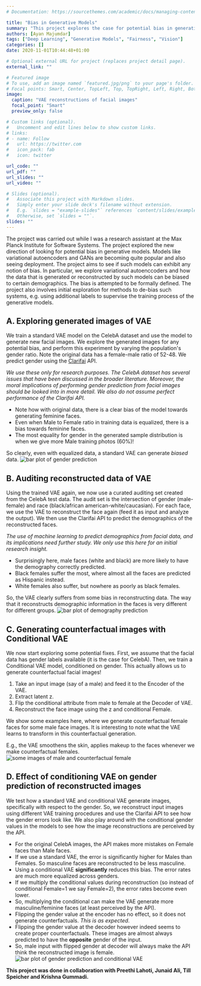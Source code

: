 ```yaml
---
# Documentation: https://sourcethemes.com/academic/docs/managing-content/

title: "Bias in Generative Models"
summary: "This project explores the case for potential bias in generative models such as variational autoencoders. The project also briefly looks at ways to mitigate such bias."
authors: [Ayan Majumdar]
tags: ["Deep Learning", "Generative Models", "Fairness", "Vision"]
categories: []
date: 2020-11-01T10:44:48+01:00

# Optional external URL for project (replaces project detail page).
external_link: ""

# Featured image
# To use, add an image named `featured.jpg/png` to your page's folder.
# Focal points: Smart, Center, TopLeft, Top, TopRight, Left, Right, BottomLeft, Bottom, BottomRight.
image:
  caption: "VAE reconstructions of facial images"
  focal_point: "Smart"
  preview_only: false

# Custom links (optional).
#   Uncomment and edit lines below to show custom links.
# links:
# - name: Follow
#   url: https://twitter.com
#   icon_pack: fab
#   icon: twitter

url_code: ""
url_pdf: ""
url_slides: ""
url_video: ""

# Slides (optional).
#   Associate this project with Markdown slides.
#   Simply enter your slide deck's filename without extension.
#   E.g. `slides = "example-slides"` references `content/slides/example-slides.md`.
#   Otherwise, set `slides = ""`.
slides: ""
---
```

The project was carried out while I was a research assistant at the Max Planck Institute for Software Systems. The project explored the new direction of looking for potential bias in generative models. Models like variational autoencoders and GANs are becoming quite popular and also seeing deployment. The project aims to see if such models can exhibit any notion of bias. In particular, we explore variational autoenccoders and how the data that is generated or reconstructed by such models can be biased to certain demographics. 
The bias is attempted to be formally defined. The project also involves initial exploration for methods to de-bias such systems, e.g. using additional labels to supervise the training process of the generative models.

## A. Exploring generated images of VAE
We train a standard VAE model on the CelebA dataset and use the model to generate new facial images.
We explore the generated images for any potential bias, and perform this experiment by varying the population's gender ratio.
Note the original data has a female-male ratio of 52-48.
We predict gender using the [Clarifai](https://www.clarifai.com/) API.

*We use these only for research purposes. The CelebA dataset has several issues that have been discussed in the broader literature. Moreover, the moral implications of performing gender prediction from facial images should be looked into in more detail. We also do not assume perfect performance of the Clarifai API.*
- Note how with original data, there is a clear bias of the model towards generating feminine faces. 
- Even when Male to Female ratio in training data is equalized, there is a bias towards feminine faces.
- The most equality for gender in the generated sample distribution is when we give more Male training photos (60%)!

So clearly, even with equalized data, a standard VAE can generate *biased* data.
![bar plot of gender prediction](Rand_Gen_Gender_Dist.png "Gender prediction of generated data")

## B. Auditing reconstructed data of VAE
Using the trained VAE again, we now use a curated auditing set created from the CelebA test data.
The audit set is the intersection of gender (male-female) and race (black/african american-white/caucasian).
For each face, we use the VAE to reconstruct the face again (feed it as input and analyze the output).
We then use the Clarifai API to predict the demographics of the reconstructed faces.

*The use of machine learning to predict demographics from facial data, and its implications need further study. We only use this here for an initial research insight.*
- Surprisingly here, male faces (white and black) are more likely to have the demography correctly predicted.
- Black females suffer the most, where almost all the faces are predicted as Hispanic instead.
- White females also suffer, but nowhere as poorly as black females.

So, the VAE clearly suffers from some bias in reconstructing data. The way that it reconstructs demographic information in the faces is very different for different groups.
![bar plot of demography prediction](Dem_Pred_Recon_Audit_Set.png "Demography prediction of reconstructed data")

## C. Generating counterfactual images with Conditional VAE
We now start exploring some potential fixes. First, we assume that the facial data has gender labels available (it is the case for CelebA).
Then, we train a Conditional VAE model, conditioned on gender.
This actually allows us to generate counterfactual facial images!
1. Take an input image (say of a male) and feed it to the Encoder of the VAE.
2. Extract latent z.
3. Flip the conditional attribute from male to female at the Decoder of VAE.
4. Reconstruct the face image using the z and conditional Female.

We show some examples here, where we generate counterfactual female faces for some male face images.
It is interesting to note what the VAE learns to transform in this counterfactual generation.

E.g., the VAE smoothens the skin, applies makeup to the faces whenever we make counterfactual females.
![some images of male and counterfactual female](male_cond_f_counterfactual.png "Counterfactual Male-to-Female images from VAE")

## D. Effect of conditioning VAE on gender prediction of reconstructed images
We test how a standard VAE and conditional VAE generate images, specifically with respect to the gender.
So, we reconstruct input images using different VAE training procedures and use the Clarifai API to see how the gender errors look like.
We also play around with the conditional gender values in the models to see how the image reconstructions are perceived by the API.
- For the original CelebA images, the API makes more mistakes on Female faces than Male faces.
- If we use a standard VAE, the error is significantly higher for Males than Females. So masculine faces are reconstructed to be less masculine.
- Using a conditional VAE **significantly** reduces this bias. The error rates are much more equalized across genders.
- If we multiply the conditional values during reconstruction (so instead of conditional Female=1 we say Female=2), the error rates become even lower.
- So, multiplying the conditional can make the VAE generate more masculine/feminine faces (at least perceived by the API).
- Flipping the gender value at the encoder has no effect, so it does not generate counterfactuals. *This is as expected*.
- Flipping the gender value at the decoder however indeed seems to create proper counterfactuals. These images are almost always predicted to have the **opposite** gender of the input. 
- So, male input with flipped gender at decoder will always make the API think the reconstructed image is female.
![bar plot of gender prediction and conditional VAE](gender_api_pred_flip_male_lrg.png "Gender prediction and conditioning of VAE")

<p>
<b>This project was done in collaboration with Preethi Lahoti, Junaid Ali, Till Speicher and Krishna Gummadi.</b>
</p>
